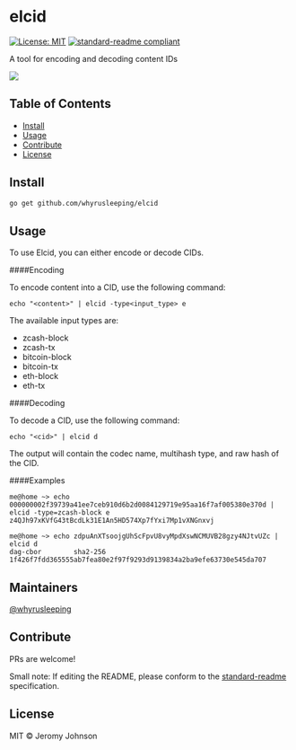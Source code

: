 elcid
=============
[![License: MIT](https://img.shields.io/badge/License-MIT-yellow.svg)](https://opensource.org/licenses/MIT) [![standard-readme compliant](https://img.shields.io/badge/readme%20style-standard-brightgreen.svg?style=flat-square)](https://github.com/RichardLitt/standard-readme)

A tool for encoding and decoding content IDs

![](https://jeanarogers.files.wordpress.com/2011/05/el-cid.jpg)

## Table of Contents

- [Install](#install)
- [Usage](#usage)
- [Contribute](#contribute)
- [License](#license)

## Install

```sh
go get github.com/whyrusleeping/elcid
```

## Usage

To use Elcid, you can either encode or decode CIDs.

####Encoding

To encode content into a CID, use the following command:

```shell
echo "<content>" | elcid -type<input_type> e
```
The available input types are:

* zcash-block
* zcash-tx
* bitcoin-block
* bitcoin-tx
* eth-block
* eth-tx

####Decoding

To decode a CID, use the following command:

```shell
echo "<cid>" | elcid d
```
The output will contain the codec name, multihash type, and raw hash of the CID.

####Examples

```shell
me@home ~> echo 000000002f39739a41ee7ceb910d6b2d0084129719e95aa16f7af005380e370d | elcid -type=zcash-block e
z4QJh97xKVfG43tBcdLk31E1An5HD574Xp7fYxi7Mp1vXNGnxvj

me@home ~> echo zdpuAnXTsoojgUhScFpvU8vyMpdXswNCMUVB28gzy4NJtvUZc | elcid d
dag-cbor        sha2-256        1f426f7fdd365555ab7fea80e2f97f9293d9139834a2ba9efe63730e545da707
```
## Maintainers

[@whyrusleeping](https://github.com/whyrusleeping)

## Contribute

PRs are welcome!

Small note: If editing the README, please conform to the [standard-readme](https://github.com/RichardLitt/standard-readme) specification.

## License

MIT © Jeromy Johnson
